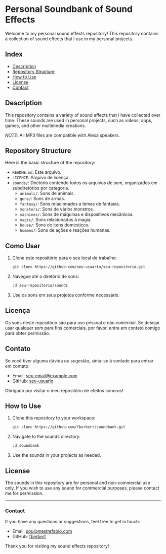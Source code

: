 # Personal Soundbank of Sound Effects

Welcome to my personal sound effects repository! This repository contains a collection of sound effects that I use in my personal projects.

## Index

- [Description](#description)
- [Repository Structure](#repository-structure)
- [How to Use](#how-to-use)
- [License](#license)
- [Contact](#contact)

## Description

This repository contains a variety of sound effects that I have collected over time. These sounds are used in personal projects, such as videos, apps, games, and other multimedia creations.

*NOTE:* All MP3 files are compatible with Alexa speakers.

## Repository Structure

Here is the basic structure of the repository:

- `README.md`: Este arquivo.
- `LICENCE`: Arquivo de licença.
- `sounds/`: Diretório contendo todos os arquivos de som, organizados em subdiretórios por categoria.
  - `animals/`: Sons de animais.
  - `guns/`: Sons de armas.
  - `fantasy/`: Sons relacionados a temas de fantasia.
  - `monsters/`: Sons de vários monstros.
  - `machines/`: Sons de máquinas e dispositivos mecânicos.
  - `magic/`: Sons relacionados à magia.
  - `house/`: Sons de itens domésticos.
  - `humans/`: Sons de ações e reações humanas.

## Como Usar

1. Clone este repositório para o seu local de trabalho:

    ```sh
    git clone https://github.com/seu-usuario/seu-repositorio.git
    ```

2. Navegue até o diretório de sons:

    ```sh
    cd seu-repositorio/sounds
    ```

3. Use os sons em seus projetos conforme necessário.

## Licença

Os sons neste repositório são para uso pessoal e não comercial. Se desejar usar qualquer som para fins comerciais, por favor, entre em contato comigo para obter permissão.

## Contato

Se você tiver alguma dúvida ou sugestão, sinta-se à vontade para entrar em contato:

- Email: [seu-email@example.com](mailto:seu-email@example.com)
- GitHub: [seu-usuario](https://github.com/seu-usuario)

Obrigado por visitar o meu repositório de efeitos sonoros!


## How to Use

1. Clone this repository to your workspace:

    ```sh
    git clone https://github.com/fberbert/soundbank.git
    ```

2. Navigate to the sounds directory:

    ```sh
    cd soundbank 
    ```

3. Use the sounds in your projects as needed.

## License

The sounds in this repository are for personal and non-commercial use only. If you wish to use any sound for commercial purposes, please contact me for permission.

---

### Contact

If you have any questions or suggestions, feel free to get in touch:

- Email: [sou@mestrefabio.com](mailto:sou@mestrefabio.com)
- GitHub: [fberbert](https://github.com/fberbert)

Thank you for visiting my sound effects repository!
